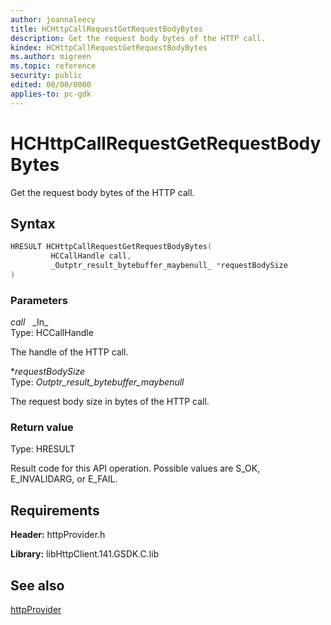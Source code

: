 ```yaml
---
author: joannaleecy
title: HCHttpCallRequestGetRequestBodyBytes
description: Get the request body bytes of the HTTP call.
kindex: HCHttpCallRequestGetRequestBodyBytes
ms.author: migreen
ms.topic: reference
security: public
edited: 00/00/0000
applies-to: pc-gdk
---
```


# HCHttpCallRequestGetRequestBodyBytes  

Get the request body bytes of the HTTP call.  

## Syntax  
  
```cpp
HRESULT HCHttpCallRequestGetRequestBodyBytes(  
         HCCallHandle call,  
         _Outptr_result_bytebuffer_maybenull_ *requestBodySize  
)  
```  
  
### Parameters  
  
*call* &nbsp;&nbsp;\_In\_  
Type: HCCallHandle  
  
The handle of the HTTP call.  
  
**requestBodySize* &nbsp;&nbsp;  
Type: _Outptr_result_bytebuffer_maybenull_  
  
The request body size in bytes of the HTTP call.    
  
  
### Return value  
Type: HRESULT
  
Result code for this API operation. Possible values are S_OK, E_INVALIDARG, or E_FAIL.
  
## Requirements  
  
**Header:** httpProvider.h
  
**Library:** libHttpClient.141.GSDK.C.lib
  
## See also  
[httpProvider](../httpprovider_members.md)  
  
  
